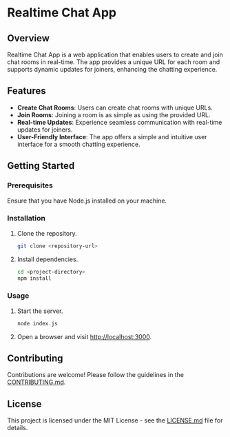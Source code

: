 # Realtime Chat App

## Overview

Realtime Chat App is a web application that enables users to create and join chat rooms in real-time. The app provides a unique URL for each room and supports dynamic updates for joiners, enhancing the chatting experience.

## Features

- **Create Chat Rooms**: Users can create chat rooms with unique URLs.
- **Join Rooms**: Joining a room is as simple as using the provided URL.
- **Real-time Updates**: Experience seamless communication with real-time updates for joiners.
- **User-Friendly Interface**: The app offers a simple and intuitive user interface for a smooth chatting experience.

## Getting Started

### Prerequisites

Ensure that you have Node.js installed on your machine.

### Installation

1. Clone the repository.

    ```bash
    git clone <repository-url>
    ```

2. Install dependencies.

    ```bash
    cd <project-directory>
    npm install
    ```

### Usage

1. Start the server.

    ```bash
    node index.js
    ```

2. Open a browser and visit [http://localhost:3000](http://localhost:3000).

## Contributing

Contributions are welcome! Please follow the guidelines in the [CONTRIBUTING.md](CONTRIBUTING.md).

## License

This project is licensed under the MIT License - see the [LICENSE.md](LICENSE.md) file for details.
